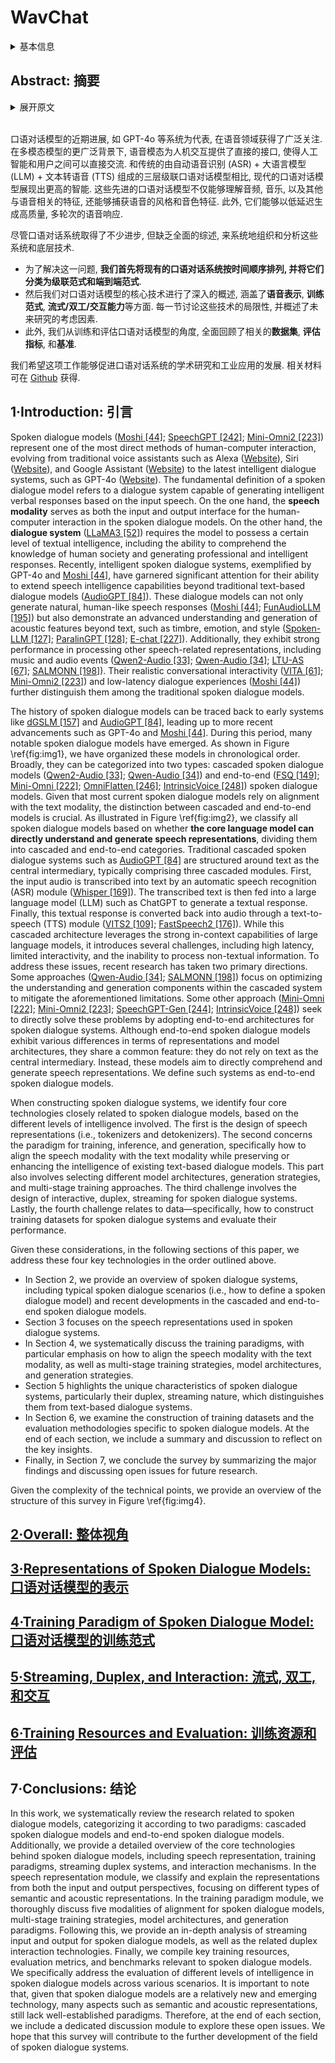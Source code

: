 # WavChat

<details>
<summary>基本信息</summary>

- 标题: "WavChat: A Survey of Spoken Dialogue Models"
- 作者:
  - 01 Shengpeng Ji (浙江大学, shengpengji@zju.edu.cn)
  - 02 Yifu Chen (浙江大学)
  - 03 Minghui Fang (浙江大学)
  - 04 Jialong Zuo (浙江大学)
  - 05 Jingyu Lu (浙江大学)
  - 06 Hanting Wang (浙江大学)
  - 07 Ziyue Jiang (浙江大学)
  - 08 Long Zhou (微软)
  - 09 Shujie Liu (微软)
  - 10 Xize Cheng (浙江大学)
  - 11 Xiaoda Yang (浙江大学)
  - 12 Zehan Wang (浙江大学)
  - 13 Qian Yang (浙江大学)
  - 14 Jian Li (腾讯优图实验室)
  - 15 Yidi Jiang (阿里巴巴)
  - 16 Jingzhen He (阿里巴巴)
  - 17 Yunfei Chu (阿里巴巴)
  - 18 Jin Xu (阿里巴巴)
  - 19 Zhou Zhao (浙江大学, zhaozhou@zju.edu.cn)
- 链接:
  - [ArXiv](https://arxiv.org/abs/2411.13577)
  - [Publication]
  - [Github](https://github.com/jishengpeng/WavChat)0
  - [Demo]
- 文件:
  - [ArXiv](2411.13577v1__Survey__WavChat__A_Survey_of_Spoken_Dialogue_Models.pdf)
  - [Publication] #TODO

</details>

## Abstract: 摘要

<details>
<summary>展开原文</summary>

Recent advancements in spoken dialogue models, exemplified by systems like GPT-4o, have captured significant attention in the speech domain.
In the broader context of multimodal models, the speech modality offers a direct interface for human-computer interaction, enabling direct communication between AI and users.
Compared to traditional three-tier cascaded spoken dialogue models that comprise speech recognition (ASR), large language models (LLMs), and text-to-speech (TTS), modern spoken dialogue models exhibit greater intelligence.
These advanced spoken dialogue models not only comprehend audio, music, and other speech-related features, but also capture stylistic and timbral characteristics in speech.
Moreover, they generate high-quality, multi-turn speech responses with low latency, enabling real-time interaction through simultaneous listening and speaking capability.
Despite the progress in spoken dialogue systems, there is a lack of comprehensive surveys that systematically organize and analyze these systems and the underlying technologies.
To address this, **we have first compiled existing spoken dialogue systems in the chronological order and categorized them into the cascaded and end-to-end paradigms**.
We then provide an in-depth overview of the core technologies in spoken dialogue models, covering aspects such as **speech representation, training paradigm, streaming, duplex, and interaction capabilities**.
Each section discusses the limitations of these technologies and outlines considerations for future research.
Additionally, we present a thorough review of **relevant datasets, evaluation metrics, and benchmarks** from the perspectives of training and evaluating spoken dialogue systems.
We hope this survey will contribute to advancing both academic research and industrial applications in the field of spoken dialogue systems.
The related material is available at [Github](https://github.com/jishengpeng/WavChat).

</details>
<br>

口语对话模型的近期进展, 如 GPT-4o 等系统为代表, 在语音领域获得了广泛关注.
在多模态模型的更广泛背景下, 语音模态为人机交互提供了直接的接口, 使得人工智能和用户之间可以直接交流.
和传统的由自动语音识别 (ASR) + 大语言模型 (LLM) + 文本转语音 (TTS) 组成的三层级联口语对话模型相比, 现代的口语对话模型展现出更高的智能.
这些先进的口语对话模型不仅能够理解音频, 音乐, 以及其他与语音相关的特征, 还能够捕获语音的风格和音色特征.
此外, 它们能够以低延迟生成高质量, 多轮次的语音响应.

尽管口语对话系统取得了不少进步, 但缺乏全面的综述, 来系统地组织和分析这些系统和底层技术.

- 为了解决这一问题, **我们首先将现有的口语对话系统按时间顺序排列, 并将它们分类为级联范式和端到端范式**.
- 然后我们对口语对话模型的核心技术进行了深入的概述, 涵盖了**语音表示**, **训练范式**, **流式/双工/交互能力**等方面.
每一节讨论这些技术的局限性, 并概述了未来研究的考虑因素.
- 此外, 我们从训练和评估口语对话模型的角度, 全面回顾了相关的**数据集**, **评估指标**, 和**基准**.

我们希望这项工作能够促进口语对话系统的学术研究和工业应用的发展.
相关材料可在 [Github](https://github.com/jishengpeng/WavChat) 获得.

## 1·Introduction: 引言

Spoken dialogue models ([Moshi [44]](../../Models/SpeechLM/2024.09.17_Moshi.md); [SpeechGPT [242]](../../Models/SpeechLM/2023.05.18_SpeechGPT.md); [Mini-Omni2 [223]](../../Models/SpeechLM/2024.10.15_Mini-Omni2.md)) represent one of the most direct methods of human-computer interaction, evolving from traditional voice assistants such as Alexa ([Website](https://www.alexa.com/)), Siri ([Website](https://www.apple.com/siri/)), and Google Assistant ([Website](https://assistant.google.com/)) to the latest intelligent dialogue systems, such as GPT-4o ([Website](https://openai.com/index/chatgpt-can-now-see-hear-and-speak/)).
The fundamental definition of a spoken dialogue model refers to a dialogue system capable of generating intelligent verbal responses based on the input speech.
On the one hand, the **speech modality** serves as both the input and output interface for the human-computer interaction in the spoken dialogue models.
On the other hand, the **dialogue system** ([LLaMA3 [52]](../../Models/TextLM/2024.07.31_LLaMA3.md)) requires the model to possess a certain level of textual intelligence, including the ability to comprehend the knowledge of human society and generating professional and intelligent responses.
Recently, intelligent spoken dialogue systems, exemplified by GPT-4o and [Moshi [44]](../../Models/SpeechLM/2024.09.17_Moshi.md), have garnered significant attention for their ability to extend speech intelligence capabilities beyond traditional text-based dialogue models ([AudioGPT [84]](../../Models/SpeechLM/2023.04.25_AudioGPT.md)).
These dialogue models can not only generate natural, human-like speech responses ([Moshi [44]](../../Models/SpeechLM/2024.09.17_Moshi.md); [FunAudioLLM [195]](../../Models/SpeechLM/2024.07.04_FunAudioLLM.md)) but also demonstrate an advanced understanding and generation of acoustic features beyond text, such as timbre, emotion, and style ([Spoken-LLM [127]](../../Models/SpeechLM/2024.02.20_Spoken-LLM.md); [ParalinGPT [128]](../../Models/SpeechLM/2023.12.23_ParalinGPT.md); [E-chat [227]](../../Models/SpeechLM/2023.12.31_E-chat.md)).
Additionally, they exhibit strong performance in processing other speech-related representations, including music and audio events ([Qwen2-Audio [33]](../../Models/SpeechLM/2024.07.15_Qwen2-Audio.md); [Qwen-Audio [34]](../../Models/SpeechLM/2023.11.14_Qwen-Audio.md); [LTU-AS [67]](../../Models/SpeechLM/2023.09.25_LTU-AS.md); [SALMONN [198]](../../Models/SpeechLM/2023.10.20_SALMONN.md)).
Their realistic conversational interactivity ([VITA [61]](../../Models/SpeechLM/2024.08.09_VITA.md); [Mini-Omni2 [223]](../../Models/SpeechLM/2024.10.15_Mini-Omni2.md)) and low-latency dialogue experiences ([Moshi [44]](../../Models/SpeechLM/2024.09.17_Moshi.md)) further distinguish them among the traditional spoken dialogue models.

The history of spoken dialogue models can be traced back to early systems like [dGSLM [157]](../../Models/SpeechLM/2022.03.30_dGSLM.md) and [AudioGPT [84]](../../Models/SpeechLM/2023.04.25_AudioGPT.md), leading up to more recent advancements such as GPT-4o and [Moshi [44]](../../Models/SpeechLM/2024.09.17_Moshi.md).
During this period, many notable spoken dialogue models have emerged.
As shown in Figure \ref{fig:img1}, we have organized these models in chronological order.
Broadly, they can be categorized into two types: cascaded spoken dialogue models ([Qwen2-Audio [33]](../../Models/SpeechLM/2024.07.15_Qwen2-Audio.md); [Qwen-Audio [34]](../../Models/SpeechLM/2023.11.14_Qwen-Audio.md)) and end-to-end ([FSQ [149]](../../Modules/VQ/FSQ.md); [Mini-Omni [222]](../../Models/SpeechLM/2024.08.27_Mini-Omni.md); [OmniFlatten [246]](../../Models/SpeechLM/2024.10.23_OmniFlatten.md); [IntrinsicVoice [248]](../../Models/SpeechLM/2024.10.09_IntrinsicVoice.md)) spoken dialogue models.
Given that most current spoken dialogue models rely on alignment with the text modality, the distinction between cascaded and end-to-end models is crucial.
As illustrated in Figure \ref{fig:img2}, we classify all spoken dialogue models based on whether **the core language model can directly understand and generate speech representations**, dividing them into cascaded and end-to-end categories.
Traditional cascaded spoken dialogue systems such as [AudioGPT [84]](../../Models/SpeechLM/2023.04.25_AudioGPT.md) are structured around text as the central intermediary, typically comprising three cascaded modules.
First, the input audio is transcribed into text by an automatic speech recognition (ASR) module ([Whisper [169]](../../Models/SpeechLM/2022.12.06_Whisper.md)).
The transcribed text is then fed into a large language model (LLM) such as ChatGPT to generate a textual response.
Finally, this textual response is converted back into audio through a text-to-speech (TTS) module ([VITS2 [109]](../../Models/E2E/2023.07.31_VITS2.md); [FastSpeech2 [176]](../../Models/TTS2_Acoustic/2020.06.08_FastSpeech2.md)).
While this cascaded architecture leverages the strong in-context capabilities of large language models, it introduces several challenges, including high latency, limited interactivity, and the inability to process non-textual information.
To address these issues, recent research has taken two primary directions.
Some approaches ([Qwen-Audio [34]](../../Models/SpeechLM/2023.11.14_Qwen-Audio.md); [SALMONN [198]](../../Models/SpeechLM/2023.10.20_SALMONN.md)) focus on optimizing the understanding and generation components within the cascaded system to mitigate the aforementioned limitations.
Some other approach ([Mini-Omni [222]](../../Models/SpeechLM/2024.08.27_Mini-Omni.md); [Mini-Omni2 [223]](../../Models/SpeechLM/2024.10.15_Mini-Omni2.md); [SpeechGPT-Gen [244]](../../Models/SpeechLM/2024.01.24_SpeechGPT-Gen.md); [IntrinsicVoice [248]](../../Models/SpeechLM/2024.10.09_IntrinsicVoice.md)) seek to directly solve these problems by adopting end-to-end architectures for spoken dialogue systems.
Although end-to-end spoken dialogue models exhibit various differences in terms of representations and model architectures, they share a common feature: they do not rely on text as the central intermediary.
Instead, these models aim to directly comprehend and generate speech representations.
We define such systems as end-to-end spoken dialogue models.

When constructing spoken dialogue systems, we identify four core technologies closely related to spoken dialogue models, based on the different levels of intelligence involved.
The first is the design of speech representations (i.e., tokenizers and detokenizers).
The second concerns the paradigm for training, inference, and generation, specifically how to align the speech modality with the text modality while preserving or enhancing the intelligence of existing text-based dialogue models.
This part also involves selecting different model architectures, generation strategies, and multi-stage training approaches.
The third challenge involves the design of interactive, duplex, streaming for spoken dialogue systems.
Lastly, the fourth challenge relates to data—specifically, how to construct training datasets for spoken dialogue systems and evaluate their performance.

Given these considerations, in the following sections of this paper, we address these four key technologies in the order outlined above.
- In Section 2, we provide an overview of spoken dialogue systems, including typical spoken dialogue scenarios (i.e., how to define a spoken dialogue model) and recent developments in the cascaded and end-to-end spoken dialogue models.
- Section 3 focuses on the speech representations used in spoken dialogue systems.
- In Section 4, we systematically discuss the training paradigms, with particular emphasis on how to align the speech modality with the text modality, as well as multi-stage training strategies, model architectures, and generation strategies.
- Section 5 highlights the unique characteristics of spoken dialogue systems, particularly their duplex, streaming nature, which distinguishes them from text-based dialogue systems.
- In Section 6, we examine the construction of training datasets and the evaluation methodologies specific to spoken dialogue models.
At the end of each section, we include a summary and discussion to reflect on the key insights.
- Finally, in Section 7, we conclude the survey by summarizing the major findings and discussing open issues for future research.

Given the complexity of the technical points, we provide an overview of the structure of this survey in Figure \ref{fig:img4}.

## [2·Overall: 整体视角](Sec.02.md)

## [3·Representations of Spoken Dialogue Models: 口语对话模型的表示](Sec.03.md)

## [4·Training Paradigm of Spoken Dialogue Model: 口语对话模型的训练范式](Sec.04.md)

## [5·Streaming, Duplex, and Interaction: 流式, 双工, 和交互](Sec.05.md)

## [6·Training Resources and Evaluation: 训练资源和评估](Sec.06.md)

## 7·Conclusions: 结论

In this work, we systematically review the research related to spoken dialogue models, categorizing it according to two paradigms: cascaded spoken dialogue models and end-to-end spoken dialogue models.
Additionally, we provide a detailed overview of the core technologies behind spoken dialogue models, including speech representation, training paradigms, streaming duplex systems, and interaction mechanisms.
In the speech representation module, we classify and explain the representations from both the input and output perspectives, focusing on different types of semantic and acoustic representations.
In the training paradigm module, we thoroughly discuss five modalities of alignment for spoken dialogue models, multi-stage training strategies, model architectures, and generation paradigms.
Following this, we provide an in-depth analysis of streaming input and output for spoken dialogue models, as well as the related duplex interaction technologies.
Finally, we compile key training resources, evaluation metrics, and benchmarks relevant to spoken dialogue models.
We specifically address the evaluation of different levels of intelligence in spoken dialogue models across various scenarios.
It is important to note that, given that spoken dialogue models are a relatively new and emerging technology, many aspects such as semantic and acoustic representations, still lack well-established paradigms.
Therefore, at the end of each section, we include a dedicated discussion module to explore these open issues.
We hope that this survey will contribute to the further development of the field of spoken dialogue systems.